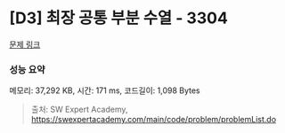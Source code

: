 # [D3] 최장 공통 부분 수열 - 3304 

[문제 링크](https://swexpertacademy.com/main/code/problem/problemDetail.do?contestProbId=AWBOHEx66kIDFAWr) 

### 성능 요약

메모리: 37,292 KB, 시간: 171 ms, 코드길이: 1,098 Bytes



> 출처: SW Expert Academy, https://swexpertacademy.com/main/code/problem/problemList.do